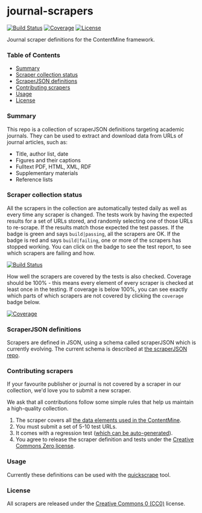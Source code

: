 journal-scrapers
================

[travis]: http://travis-ci.org/ContentMine/journal-scrapers
[license]: https://creativecommons.org/publicdomain/zero/1.0/
[coverage]: https://coveralls.io/r/ContentMine/journal-scrapers

[![Build Status](http://img.shields.io/travis/ContentMine/journal-scrapers.svg)][travis]
[![Coverage](http://img.shields.io/coveralls/ContentMine/journal-scrapers.svg)][coverage]
[![License](http://img.shields.io/badge/license-CC0-blue.svg)][license]

Journal scraper definitions for the ContentMine framework.

### Table of Contents

- [Summary](#summary)
- [Scraper collection status](#scraper-collection-status)
- [ScraperJSON definitions](#scraperjson-definitions)
- [Contributing scrapers](#contributing-scrapers)
- [Usage](#usage)
- [License](#license)

### Summary

This repo is a collection of scraperJSON definitions targeting academic journals. They can be used to extract and download data from URLs of journal articles, such as:

- Title, author list, date
- Figures and their captions
- Fulltext PDF, HTML, XML, RDF
- Supplementary materials
- Reference lists

### Scraper collection status

All the scrapers in the collection are automatically tested daily as well as every time any scraper is changed. The tests work by having the expected results for a set of URLs stored, and randomly selecting one of those URLs to re-scrape. If the results match those expected the test passes. If the badge is green and says `build|passing`, all the scrapers are OK. If the badge is red and says `build|failing`, one or more of the scrapers has stopped working. You can click on the badge to see the test report, to see which scrapers are failing and how.

[![Build Status](http://img.shields.io/travis/ContentMine/journal-scrapers.svg)][travis]

How well the scrapers are covered by the tests is also checked. Coverage should be 100% - this means every element of every scraper is checked at least once in the testing. If coverage is below 100%, you can see exactly which parts of which scrapers are not covered by clicking the `coverage` badge below.

[![Coverage](http://img.shields.io/coveralls/ContentMine/journal-scrapers.svg)][coverage]

### ScraperJSON definitions

Scrapers are defined in JSON, using a schema called scraperJSON which is currently evolving. The current schema is described at [the scraperJSON repo](https://github.com/ContentMine/scraperJSON).

### Contributing scrapers

If your favourite publisher or journal is not covered by a scraper in our collection, we'd love you to submit a new scraper.

We ask that all contributions follow some simple rules that help us maintain a high-quality collection.

1. The scraper covers all [the data elements used in the ContentMine](https://github.com/ContentMine/journal-scrapers/wiki/data_collected_for_ContentMine).
2. You must submit a set of 5-10 test URLs.
3. It comes with a regression test ([which can be auto-generated](https://github.com/ContentMine/journal-scrapers/wiki/Generating%20tests%20for%20your%20scrapers)).
4. You agree to release the scraper definition and tests under the [Creative Commons Zero license](https://creativecommons.org/publicdomain/zero/1.0/).

### Usage

Currently these definitions can be used with the [quickscrape](http://github.com/ContentMine/quickscrape) tool.

### License

All scrapers are released under the [Creative Commons 0 (CC0)](https://creativecommons.org/publicdomain/zero/1.0/) license.
